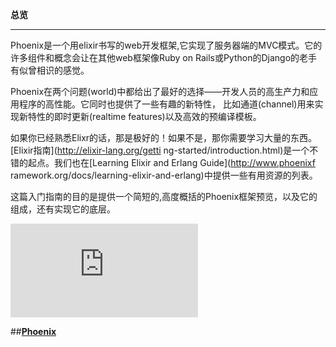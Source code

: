 <strong>总览</strong>

---------------------

Phoenix是一个用elixir书写的web开发框架,它实现了服务器端的MVC模式。它的许多组件和概念会让在其他web框架像Ruby on
 Rails或Python的Django的老手有似曾相识的感觉。
 
 Phoenix在两个问题(world)中都给出了最好的选择——开发人员的高生产力和应用程序的高性能。它同时也提供了一些有趣的新特性，
 比如通道(channel)用来实现新特性的即时更新(realtime features)以及高效的预编译模板。
 
 如果你已经熟悉Elixr的话，那是极好的！如果不是，那你需要学习大量的东西。[Elixir指南](http://elixir-lang.org/getti
 ng-started/introduction.html)是一个不错的起点。我们也在[Learning Elixir and Erlang Guide](http://www.phoenixf
 ramework.org/docs/learning-elixir-and-erlang)中提供一些有用资源的列表。
 
 这篇入门指南的目的是提供一个简短的,高度概括的Phoenix框架预览，以及它的组成，还有实现它的底层。
 
 <iframe scrolling="no" frameborder="0" id="player" src="https://player.vimeo.com/video/131633172?referrer=http%3A%2F%2Fwww.phoenixframework.org%2Fdocs%2Foverview" allowfullscreen="true"></iframe>
 
 ##[<strong>Phoenix</strong>](#jump)
 <span id="jump"></span>
